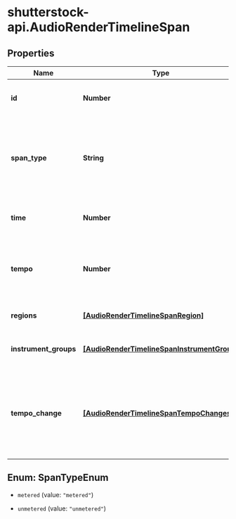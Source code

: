 # shutterstock-api.AudioRenderTimelineSpan

## Properties
Name | Type | Description | Notes
------------ | ------------- | ------------- | -------------
**id** | **Number** | An identifier which must be unique within the parent span | [optional] 
**span_type** | **String** | Type of span; metered spans represent a pariod of time with music, and unmetered spans denote the end of the prior metered span | 
**time** | **Number** | The absolute time, in seconds, at which the span starts | 
**tempo** | **Number** | The tempo, in beats per minute, at the start of the span; if not provided, the API selects a random tempo | [optional] 
**regions** | [**[AudioRenderTimelineSpanRegion]**](AudioRenderTimelineSpanRegion.md) | An array of region objects within the span | [optional] 
**instrument_groups** | [**[AudioRenderTimelineSpanInstrumentGroup]**](AudioRenderTimelineSpanInstrumentGroup.md) | An array of instrument_group objects that are used in this span | [optional] 
**tempo_change** | [**[AudioRenderTimelineSpanTempoChanges]**](AudioRenderTimelineSpanTempoChanges.md) | An inflection point in a tempo curve; the API creates the overall tempo by using a linear interpolation of the time between each tempo change | [optional] 


<a name="SpanTypeEnum"></a>
## Enum: SpanTypeEnum


* `metered` (value: `"metered"`)

* `unmetered` (value: `"unmetered"`)




